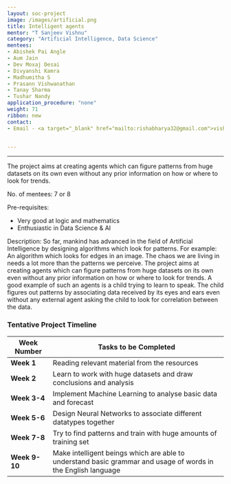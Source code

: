 ```yaml
---
layout: soc-project
image: /images/artificial.png
title: Intelligent agents
mentor: "T Sanjeev Vishnu"
category: "Artificial Intelligence, Data Science"
mentees:
- Abishek Pai Angle
- Aum Jain
- Dev Moxaj Desai
- Divyanshi Kamra 
- Madhumitha S
- Prasann Vishwanathan
- Tanay Sharma
- Tushar Nandy
application_procedure: "none"
weight: 71
ribbon: new
contact:
- Email - <a target="_blank" href="mailto:rishabharya32@gmail.com">vishnutsanjevofficial@gmail.com</a>


---
```


---
The project aims at creating agents which can figure patterns from huge datasets on its own even without any prior information on how or where to look for trends.


<!--break-->

No. of mentees: 7 or 8

Pre-requisites:

- Very good at logic and mathematics
- Enthusiastic in Data Science & AI

Description:
So far, mankind has advanced in the field of Artificial Intelligence by designing algorithms which look for patterns. For example: An algorithm which looks for edges in an image.
	The chaos we are living in needs a lot more than the patterns we perceive.
	The project aims at creating agents which can figure patterns from huge datasets on its own even without any prior information on how or where to look for trends.
	A good example of such an agents is a child trying to learn to speak. The child figures out patterns by associating data received by its eyes and ears even without any external agent asking the child to look for correlation between the data.


<!--break-->

### Tentative Project Timeline
<!--break-->

|Week Number  | Tasks to be Completed|
|--- | --- | 
|**Week 1** |Reading relevant material from the resources |
|**Week 2** |Learn to work with huge datasets and draw conclusions and analysis|
|**Week 3-4** | Implement Machine Learning to analyse basic data and forecast |
|**Week 5-6** | Design Neural Networks to associate different datatypes together|
|**Week 7-8** | Try to find patterns and train with huge amounts of training set |
|**Week 9-10** | Make intelligent beings which are able to understand basic grammar and usage of words in the English language |



<!--break-->
